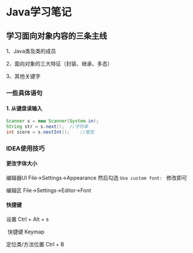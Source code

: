 # Java学习笔记

## 学习面向对象内容的三条主线

1、Java类及类的成员

2、面向对象的三大特征（封装、继承、多态）

3、其他关键字





### 一些具体语句

#### 1. 从键盘读输入

```java
Scanner s = new Scanner(System.in);
String str = s.next();	//字符串
int score = s.nextInt();	//整型
```





### IDEA使用技巧

#### 更改字体大小

编辑器UI File->Settings->Appearance 然后勾选 `Use custom font: ` 修改即可

编辑区 File->Settings->Editor->Font



#### 快捷键

设置 Ctrl + Alt + s

​	快捷键 Keymap

定位类/方法位置 Ctrl + B